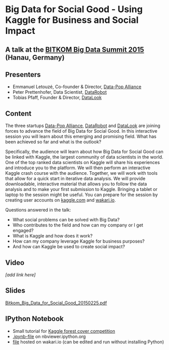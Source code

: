 # Big Data for Social Good - Using Kaggle for Business and Social Impact
## A talk at the [BITKOM Big Data Summit 2015](http://www.bitkom-bigdata.de/) (Hanau, Germany)

## Presenters
- Emmanuel Letouzé, Co-founder & Director, [Data-Pop Alliance](http://www.datapopalliance.org/)
- Peter Prettenhofer, Data Scientist, [DataRobot](http://www.datarobot.com/)
- Tobias Pfaff, Founder & Director, [DataLook](http://datalook.io/)

## Content
The three startups [Data-Pop Alliance](http://www.datapopalliance.org/), [DataRobot](http://www.datarobot.com/) and [DataLook](http://datalook.io/) are joining forces to advance the field of Big Data for Social Good. In this interactive session you will learn about this emerging and promising field. What has been achieved so far and what is the outlook?

Specifically, the audience will learn about how Big Data for Social Good can be linked with Kaggle, the largest community of data scientists in the world. One of the top ranked data scientists on Kaggle will share his experiences and introduce you to the platform. We will then perform an interactive Kaggle crash course with the audience. Together, we will work with tools that allow for a quick start in iterative data analysis. We will provide downloadable, interactive material that allows you to follow the data analysis and to make your first submission to Kaggle. Bringing a tablet or laptop to the session might be useful. You can prepare for the session by creating user accounts on [kaggle.com](http://www.kaggle.com/) and [wakari.io](http://wakari.io).

Questions answered in the talk:
- What social problems can be solved with Big Data?
- Who contributes to the field and how can my company or I get engaged?
- What is Kaggle and how does it work?
- How can my company leverage Kaggle for business purposes?
- And how can Kaggle be used to create social impact?

## Video
_[add link here]_

## Slides
[Bitkom_Big_Data_for_Social_Good_20150225.pdf](https://github.com/pprett/bitkom-2015-covertype/raw/master/Bitkom_Big%20Data%20for%20Social%20Good_20150225.pdf)

## IPython Notebook
- Small tutorial for [Kaggle forest cover competition](http://www.kaggle.com/c/forest-cover-type-prediction) 
- [.ipynb-file](http://nbviewer.ipython.org/github/pprett/bitkom-2015-covertype/blob/master/covertype.ipynb) on nbviewer.ipython.org
- [file](https://wakari.io/sharing/bundle/pprett/bitkom) hosted on wakari.io (can be edited and run without installing Python)


